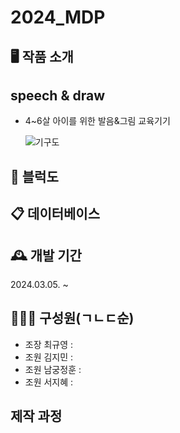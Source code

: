 # 2024_MDP

## 🖥 작품 소개
## speech & draw
- 4~6살 아이를 위한 발음&그림 교육기기


  ![기구도](https://github.com/Leegyu66/2024_MDP/assets/96297784/855c1e5d-15aa-4a5d-84f6-20f6823f7371)

## 🔨 블럭도

## 📋 데이터베이스

  



## 🕰 개발 기간
2024.03.05. ~ 

## 👨‍👦‍👦 구성원(ㄱㄴㄷ순)
- 조장 최규영 : 
- 조원 김지민 :
- 조원 남궁정훈 :
- 조원 서지혜 :

## 제작 과정

